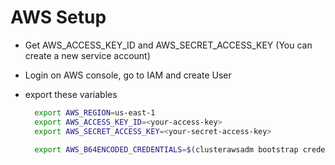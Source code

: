 # AWS Setup

* Get AWS_ACCESS_KEY_ID and AWS_SECRET_ACCESS_KEY (You can create a new service account)
* Login on AWS console, go to IAM and create User
* export these variables

  ```sh
    export AWS_REGION=us-east-1
    export AWS_ACCESS_KEY_ID=<your-access-key>
    export AWS_SECRET_ACCESS_KEY=<your-secret-access-key>

    export AWS_B64ENCODED_CREDENTIALS=$(clusterawsadm bootstrap credentials encode-as-profile)
  ```
